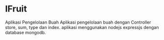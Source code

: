 # IFruit
Aplikasi Pengelolaan Buah
Aplikasi pengelolaan buah dengan Controller store, sum, type dan index.
aplikasi menggunakan nodejs expressjs dengan database mongodb.
